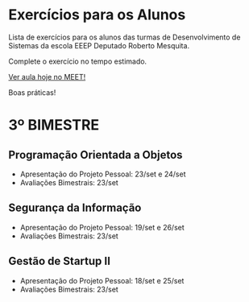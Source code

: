 # Exercícios para os Alunos
Lista de exercícios para os alunos das turmas de Desenvolvimento de Sistemas da escola EEEP Deputado Roberto Mesquita.

Complete o exercício no tempo estimado.

<a href="https://meet.google.com/uvh-vwnd-rqb" target="_blank">Ver aula hoje no MEET!</a>

Boas práticas!

# 3º BIMESTRE
## Programação Orientada a Objetos
- Apresentação do Projeto Pessoal: 23/set e 24/set
- Avaliações Bimestrais: 23/set

## Segurança da Informação
- Apresentação do Projeto Pessoal: 19/set e 26/set
- Avaliações Bimestrais: 23/set

## Gestão de Startup II
- Apresentação do Projeto Pessoal: 18/set e 25/set
- Avaliações Bimestrais: 23/set
